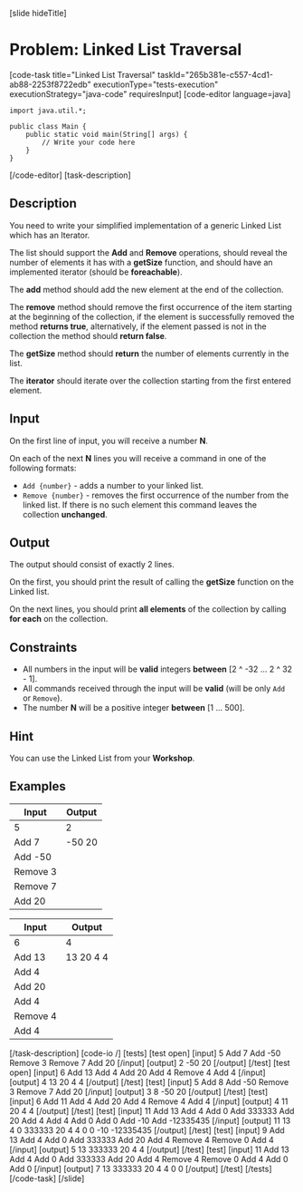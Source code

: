 [slide hideTitle]
# Problem: Linked List Traversal
[code-task title="Linked List Traversal" taskId="265b381e-c557-4cd1-ab88-2253f8722edb" executionType="tests-execution" executionStrategy="java-code" requiresInput]
[code-editor language=java]
```
import java.util.*;

public class Main {
    public static void main(String[] args) {
        // Write your code here
    }
}
```
[/code-editor]
[task-description]
## Description
You need to write your simplified implementation of a generic Linked List which has an Iterator.

The list should support the **Add** and **Remove** operations, should reveal the number of elements it has with a **getSize** function, and should have an implemented iterator (should be **foreachable**).

The **add** method should add the new element at the end of the collection.

The **remove** method should remove the first occurrence of the item starting at the beginning of the collection, if the element is successfully removed the method **returns true**, alternatively, if the element passed is not in the collection the method should **return false**.

The **getSize** method should **return** the number of elements currently in the list.

The **iterator** should iterate over the collection starting from the first entered element.


## Input

On the first line of input, you will receive a number **N**. 

On each of the next **N** lines you will receive a command in one of the following formats:

- `Add {number}` - adds a number to your linked list.
- `Remove {number}` - removes the first occurrence of the number from the linked list. If there is no such element this command leaves the collection **unchanged**.

## Output

The output should consist of exactly 2 lines. 

On the first, you should print the result of calling the **getSize** function on the Linked list. 

On the next lines, you should print **all elements** of the collection by calling **for each** on the collection.

## Constraints

- All numbers in the input will be **valid** integers **between** [2 ^ -32 ... 2 ^ 32 - 1].
- All commands received through the input will be **valid** (will be only `Add` or `Remove`).
- The number **N** will be a positive integer **between** [1 ... 500].

## Hint

You can use the Linked List from your **Workshop**.

## Examples
| **Input** | **Output** |
| --- | --- |
| 5 | 2 |
| Add 7 | -50 20 |
| Add -50 |  |
| Remove 3 |  |
| Remove 7 |  |
| Add 20 |  |

| **Input** | **Output** |
| --- | --- |
| 6 | 4 |
| Add 13 | 13 20 4 4 |
| Add 4 |  |
| Add 20 |  |
| Add 4 |  |
| Remove 4 |  |
| Add 4 |  |

[/task-description]
[code-io /]
[tests]
[test open]
[input]
5
Add 7
Add -50
Remove 3
Remove 7
Add 20
[/input]
[output]
2
-50 20
[/output]
[/test]
[test open]
[input]
6
Add 13
Add 4
Add 20
Add 4
Remove 4
Add 4
[/input]
[output]
4
13 20 4 4
[/output]
[/test]
[test]
[input]
5
Add 8
Add -50
Remove 3
Remove 7
Add 20
[/input]
[output]
3
8 -50 20
[/output]
[/test]
[test]
[input]
6
Add 11
Add 4
Add 20
Add 4
Remove 4
Add 4
[/input]
[output]
4
11 20 4 4
[/output]
[/test]
[test]
[input]
11
Add 13
Add 4
Add 0
Add 333333
Add 20
Add 4
Add 4
Add 0
Add 0
Add -10
Add -12335435
[/input]
[output]
11
13 4 0 333333 20 4 4 0 0 -10 -12335435
[/output]
[/test]
[test]
[input]
9
Add 13
Add 4
Add 0
Add 333333
Add 20
Add 4
Remove 4
Remove 0
Add 4
[/input]
[output]
5
13 333333 20 4 4
[/output]
[/test]
[test]
[input]
11
Add 13
Add 4
Add 0
Add 333333
Add 20
Add 4
Remove 4
Remove 0
Add 4
Add 0
Add 0
[/input]
[output]
7
13 333333 20 4 4 0 0
[/output]
[/test]
[/tests]
[/code-task]
[/slide]